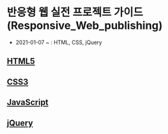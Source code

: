 # 반응형 웹 실전 프로젝트 가이드(Responsive_Web_publishing)

- 2021-01-07 ~ : HTML, CSS, jQuery

## [HTML5](./HTML5/README.md)

## [CSS3](./CSS3/README.md)

## [JavaScript](./JavaScript/README.md)

## [jQuery](./jQuery/README.md)
